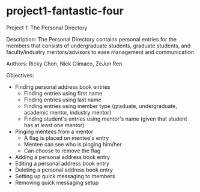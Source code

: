 # project1-fantastic-four
Project 1: The Personal Directory

   Description: The Personal Directory contains personal entries
   for the members that consists of undergraduate students, graduate students,
   and faculty/industry mentors/advisors to ease management and communication

   Authors: Ricky Chon, Nick Climaco, ZeJun Ren

   Objectives:
   + Finding personal address book entries
     - Finding entries using first name
     - Finding entries using last name
     - Finding entries using member type (graduate, undergraduate, academic
       mentor, industry mentor)
     - Finding student's entries using mentor's name (given that student has at
       least one mentor)
   + Pinging mentees from a mentor
     - A flag is placed on mentee's entry
     - Mentee can see who is pinging him/her
     - Can choose to remove the flag
   + Adding a personal address book entry
   + Editing a personal address book entry
   + Deleting a personal address book entry
   + Setting up quick messaging to members
   + Removing quick messaging setup
